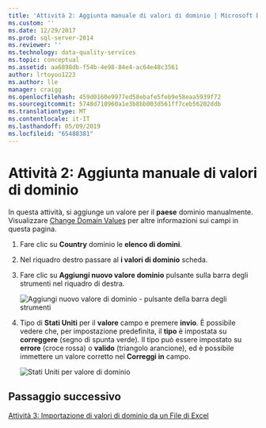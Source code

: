 ```yaml
---
title: 'Attività 2: Aggiunta manuale di valori di dominio | Microsoft Docs'
ms.custom: ''
ms.date: 12/29/2017
ms.prod: sql-server-2014
ms.reviewer: ''
ms.technology: data-quality-services
ms.topic: conceptual
ms.assetid: aa6898db-f54b-4e98-84e4-ac64e48c3561
author: lrtoyou1223
ms.author: lle
manager: craigg
ms.openlocfilehash: 459d0160e9977ed58ebafe5feb9e58eaa5939f72
ms.sourcegitcommit: 5748d710960a1e3b8bb003d561ff7ceb56202ddb
ms.translationtype: MT
ms.contentlocale: it-IT
ms.lasthandoff: 05/09/2019
ms.locfileid: "65488381"
---
```

# <a name="task-2-adding-domain-values-manually"></a>Attività 2: Aggiunta manuale di valori di dominio
  In questa attività, si aggiunge un valore per il **paese** dominio manualmente. Visualizzare [Change Domain Values](https://msdn.microsoft.com/library/hh510408.aspx) per altre informazioni sui campi in questa pagina.  
  
1.  Fare clic su **Country** dominio le **elenco di domini**.  
  
2.  Nel riquadro destro passare al **i valori di dominio** scheda.  
  
3.  Fare clic su **Aggiungi nuovo valore dominio** pulsante sulla barra degli strumenti nel riquadro di destra.  
  
     ![Aggiungi nuovo valore di dominio - pulsante della barra degli strumenti](../../2014/tutorials/media/et-addingdomainvaluesmanually-01.jpg "Aggiungi nuovo valore di dominio - pulsante della barra degli strumenti")  
  
4.  Tipo di **Stati Uniti** per il **valore** campo e premere **invio**. È possibile vedere che, per impostazione predefinita, il **tipo** è impostata su **correggere** (segno di spunta verde). Il tipo può essere impostato su **errore** (croce rossa) o **valido** (triangolo arancione), ed è possibile immettere un valore corretto nel **Correggi in** campo.  
  
     ![Stati Uniti per valore di dominio](../../2014/tutorials/media/et-addingdomainvaluesmanually-02.jpg "Stati Uniti per valore di dominio")  
  
## <a name="next-step"></a>Passaggio successivo  
 [Attività 3: Importazione di valori di dominio da un File di Excel](../../2014/tutorials/task-3-importing-domain-values-from-an-excel-file.md)  
  
  
